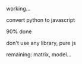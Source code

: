 working...

convert python to javascript

90% done

don't use any library, pure js

remaining: matrix, model...


